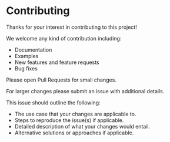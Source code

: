 # Contributing

Thanks for your interest in contributing to this project!

We welcome any kind of contribution including:

- Documentation
- Examples
- New features and feature requests
- Bug fixes

Please open Pull Requests for small changes.

For larger changes please submit an issue with additional details.

This issue should outline the following:

- The use case that your changes are applicable to.
- Steps to reproduce the issue(s) if applicable.
- Detailed description of what your changes would entail.
- Alternative solutions or approaches if applicable.